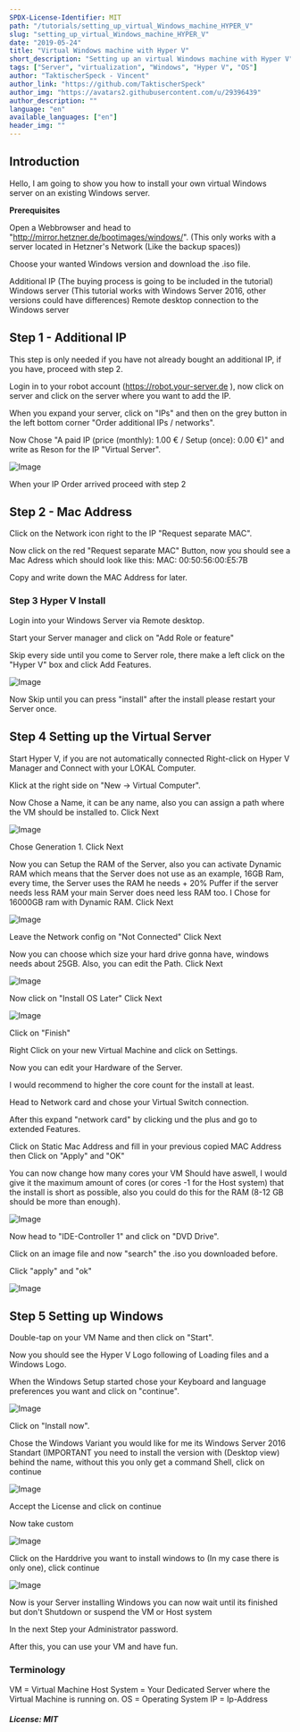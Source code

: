```yaml
---
SPDX-License-Identifier: MIT
path: "/tutorials/setting_up_virtual_Windows_machine_HYPER_V"
slug: "setting_up_virtual_Windows_machine_HYPER_V"
date: "2019-05-24"
title: "Virtual Windows machine with Hyper V"
short_description: "Setting up an virtual Windows machine with Hyper V"
tags: ["Server", "virtualization", "Windows", "Hyper V", "OS"]
author: "TaktischerSpeck - Vincent"
author_link: "https://github.com/TaktischerSpeck"
author_img: "https://avatars2.githubusercontent.com/u/29396439"
author_description: ""
language: "en"
available_languages: ["en"]
header_img: ""
---
```


<!-- This where the actual tutorial begins. You don't need to write out the title again, having it in the frontmatter above is enough. -->

## Introduction

Hello, I am going to show you how to install your own virtual Windows server on an existing Windows server.

**Prerequisites**

Open a Webbrowser and head to "http://mirror.hetzner.de/bootimages/windows/".
(This only works with a server located in Hetzner's Network (Like the backup spaces))

Choose your wanted Windows version and download the .iso file.

Additional IP (The buying process is going to be included in the tutorial)
Windows server (This tutorial works with Windows Server 2016, other versions could have differences)
Remote desktop connection to the Windows server

## Step 1 - Additional IP

This step is only needed if you have not already bought an additional IP, if you have, proceed with step 2.

Login in to your robot account (https://robot.your-server.de ), now click on server and click on the server where you want to add the IP.

When you expand your server, click on "IPs" and then on the grey button in the left bottom corner "Order additional IPs / networks".

Now Chose "A paid IP (price (monthly): 1.00 € / Setup (once): 0.00 €)" and write as Reson for the IP "Virtual Server".

![Image](images/P1.PNG)

When your IP Order arrived proceed with step 2 

## Step 2 - Mac Address

Click on the Network icon right to the IP "Request separate MAC".

Now click on the red "Request separate MAC" Button, now you should see a Mac Adress which should look like this: MAC: 00:50:56:00:E5:7B

Copy and write down the MAC Address for later.

### Step 3 Hyper V Install

Login into your Windows Server via Remote desktop.

Start your Server manager and click on "Add Role or feature"

Skip every side until you come to Server role, there make a left click on the "Hyper V" box and click Add Features.

![Image](images/2.PNG)

Now Skip until you can press "install" after the install please restart your Server once.

## Step 4 Setting up the Virtual Server

Start Hyper V, if you are not automatically connected Right-click on Hyper V Manager and Connect with your LOKAL Computer.

Klick at the right side on "New -> Virtual Computer".

Now Chose a Name, it can be any name, also you can assign a path where the VM should be installed to.
Click Next

![Image](images/3.PNG)

Chose Generation 1.
Click Next

Now you can Setup the RAM of the Server, also you can activate Dynamic RAM which means that the Server does not use as an example, 16GB Ram, every time, the Server uses the RAM he needs + 20% Puffer if the server needs less RAM your main Server does need less RAM too.
I Chose for 16000GB ram with Dynamic RAM.
Click Next

![Image](images/4.PNG)

Leave the Network config on "Not Connected"
Click Next

Now you can choose which size your hard drive gonna have, windows needs about 25GB.
Also, you can edit the Path.
Click Next

![Image](images/6.PNG)

Now click on "Install OS Later"
Click Next

![Image](images/7.PNG)

Click on "Finish"


Right Click on your new Virtual Machine and click on Settings.

Now you can edit your Hardware of the Server.

I would recommend to higher the core count for the install at least.

Head to Network card and chose your Virtual Switch connection.

After this expand "network card" by clicking und the plus and go to extended Features.

Click on Static Mac Address and fill in your previous copied MAC Address then Click on "Apply" and "OK"

You can now change how many cores your VM Should have aswell, I would give it the maximum amount of cores (or cores -1 for the Host system) that the install is short as possible, also you could do this for the RAM (8-12 GB should be more than enough).

![Image](images/8.PNG)

Now head to "IDE-Controller 1" and click on "DVD Drive".

Click on an image file and now "search" the .iso you downloaded before.

Click "apply" and "ok"

![Image](images/9.PNG)

## Step 5 Setting up Windows


Double-tap on your VM Name and then click on "Start".

Now you should see the Hyper V Logo following of Loading files and a Windows Logo.

When the Windows Setup started chose your Keyboard and language preferences you want and click on "continue".

![Image](images/10.PNG)

Click on "Install now".

Chose the Windows Variant you would like for me its Windows Server 2016 Standart (IMPORTANT you need to install the version with (Desktop view) behind the name, without this you only get a command Shell, click on continue

![Image](images/11.PNG)

Accept the License and click on continue


Now take custom 

![Image](images/12.PNG)

Click on the Harddrive you want to install windows to (In my case there is only one), click continue

![Image](images/13.PNG)

Now is your Server installing Windows you can now wait until its finished but don't Shutdown or suspend the VM or Host system

In the next Step your Administrator password.

After this, you can use your VM and have fun.

### Terminology
VM = Virtual Machine
Host System = Your Dedicated Server where the Virtual Machine is running on.
OS = Operating System
IP = Ip-Address

##### License: MIT

<!---

Contributors' Certificate of Origin

By contributing to this project, I certify that:

(a) The contribution was created in whole or in part by me and I have
    the right to submit it under the license indicated in the file; or

(b) The contribution is based upon previous work that, to the best of my
    knowledge is covered under an appropriate license and I have the
    right under that license to submit that work with modifications,
    whether created in whole or in part by me, under the same license
    (unless I am permitted to submit under a different license), as
    indicated in the file; or

(c) The contribution was provided directly to me by some other person
    who certified (a), (b) or (c) and I have not modified it.

(d) I understand and agree that this project and the contribution are
    public and that a record of the contribution (including all personal
    information I submit with it, including my sign-off) is maintained
    indefinitely and may be redistributed consistent with this project
    or the license(s) involved.

Signed-off-by: TaktischerSpeck - Vincent Buß, vincent.buss@thelastgamer.de

-->

